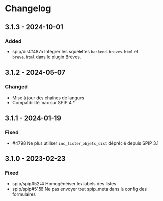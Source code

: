 # Changelog

## 3.1.3 - 2024-10-01

### Added

- spip/dist#4875 Intégrer les squelettes `backend-breves.html` et `breve.html` dans le plugin Brèves.

## 3.1.2 - 2024-05-07

### Changed

- Mise à jour des chaînes de langues
- Compatibilité max sur SPIP 4.*

## 3.1.1 - 2024-01-19

### Fixed

- #4798 Ne plus utiliser `inc_lister_objets_dist` déprécié depuis SPIP 3.1

## 3.1.0 - 2023-02-23

### Fixed

- spip/spip#5274 Homogénéiser les labels des listes
- spip/spip#5156 Ne pas envoyer tout spip_meta dans la config des formulaires
